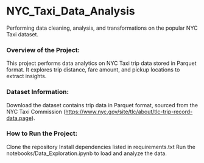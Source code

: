 # NYC_Taxi_Data_Analysis
Performing data cleaning, analysis, and transformations on the popular NYC Taxi dataset.


### Overview of the Project:

This project performs data analytics on NYC Taxi trip data stored in Parquet format.
It explores trip distance, fare amount, and pickup locations to extract insights.

### Dataset Information:

Download the dataset contains trip data in Parquet format, sourced from the NYC Taxi Commission (https://www.nyc.gov/site/tlc/about/tlc-trip-record-data.page).

### How to Run the Project:

Clone the repository
Install dependencies listed in requirements.txt
Run the notebooks/Data_Exploration.ipynb to load and analyze the data.